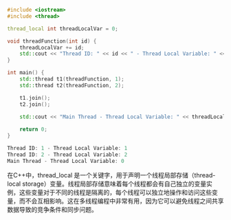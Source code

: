 
```cpp
#include <iostream>
#include <thread>

thread_local int threadLocalVar = 0;

void threadFunction(int id) {
    threadLocalVar += id;
    std::cout << "Thread ID: " << id << " - Thread Local Variable: " << threadLocalVar << std::endl;
}

int main() {
    std::thread t1(threadFunction, 1);
    std::thread t2(threadFunction, 2);

    t1.join();
    t2.join();
    
    std::cout << "Main Thread - Thread Local Variable: " << threadLocalVar << std::endl;

    return 0;
}

Thread ID: 1 - Thread Local Variable: 1
Thread ID: 2 - Thread Local Variable: 2
Main Thread - Thread Local Variable: 0
```
在C++中，thread_local 是一个关键字，用于声明一个线程局部存储（thread-local storage）变量。线程局部存储意味着每个线程都会有自己独立的变量实例，这些变量对于不同的线程是隔离的，每个线程可以独立地操作和访问这些变量，而不会互相影响。这在多线程编程中非常有用，因为它可以避免线程之间共享数据导致的竞争条件和同步问题。

